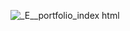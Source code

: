![_E__portfolio_index html](https://github.com/user-attachments/assets/97fe0df7-72f7-485b-bc95-8e5eb94d3a31)
